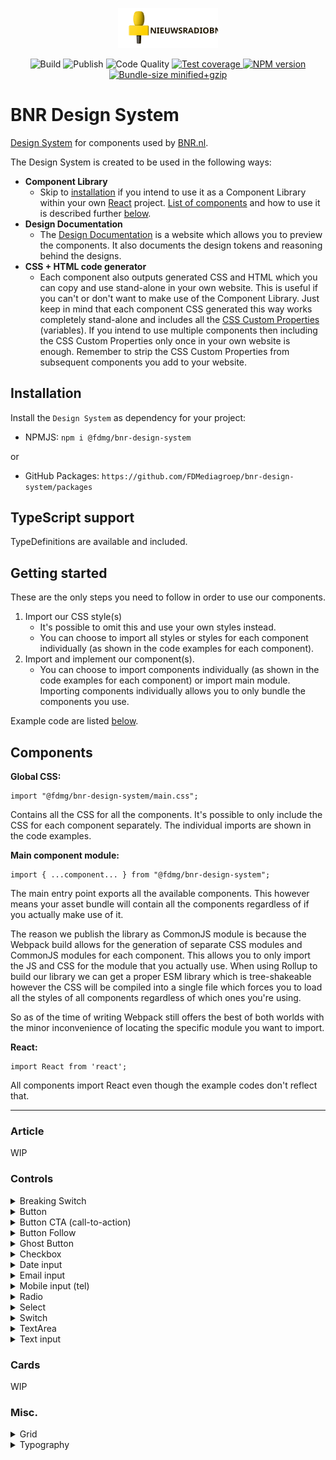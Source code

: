 <p align="center">
    <a href="https://bnr-design-system.vercel.app" target="_BLANK" rel="noopener noreferrer">
        <img width="160" src="https://github.com/FDMediagroep/bnr-design-system/raw/main/public/assets/icons/logo.svg?sanitize=true" alt="BNR Design System">
    </a>
</p>

<p align="center">
    <span>
        <img src="https://github.com/FDMediagroep/bnr-design-system/actions/workflows/build.yml/badge.svg" alt="Build"/>
    </span>
    <span>
        <img src="https://github.com/FDMediagroep/bnr-design-system/actions/workflows/publish.yml/badge.svg" alt="Publish"/>
    </span>
    <span>
        <img src="https://github.com/FDMediagroep/bnr-design-system/actions/workflows/codeql-analysis.yml/badge.svg" alt="Code Quality"/>
    </span>
    <a href="https://coveralls.io/github/FDMediagroep/bnr-design-system?branch=master" target="_blank" rel="noopener noreferrer">
        <img src="https://coveralls.io/repos/github/FDMediagroep/bnr-design-system/badge.svg?branch=master" alt="Test coverage"/>
    </a>
    <a href="https://npmjs.com/package/@fdmg%2Fbnr-design-system" target="_blank" rel="noopener noreferrer">
        <img src="https://img.shields.io/npm/v/@fdmg/bnr-design-system?color=blue" alt="NPM version"/>
    </a>
    <a href="https://bundlephobia.com/result?p=@fdmg/bnr-design-system" target="_blank" rel="noopener noreferrer">
        <img src="https://img.shields.io/bundlephobia/minzip/@fdmg/bnr-design-system" alt="Bundle-size minified+gzip"/>
    </a>
</p>

# BNR Design System

[Design System](https://bnr-design-system.vercel.app) for components used by [BNR.nl](https://bnr.nl).

The Design System is created to be used in the following ways:

-   **Component Library**
    -   Skip to [installation](#installation) if you intend to use it as a Component Library within your own [React](https://reactjs.org/) project. [List of components](#components) and how to use it is described further [below](#components).
-   **Design Documentation**
    -   The [Design Documentation](https://bnr-design-system.vercel.app) is a website which allows you to preview the components. It also documents the design tokens and reasoning behind the designs.
-   **CSS + HTML code generator**
    -   Each component also outputs generated CSS and HTML which you can copy and use stand-alone in your own website. This is useful if you can't or don't want to make use of the Component Library. Just keep in mind that each component CSS generated this way works completely stand-alone and includes all the [CSS Custom Properties](https://developer.mozilla.org/en-US/docs/Web/CSS/Using_CSS_custom_properties) (variables). If you intend to use multiple components then including the CSS Custom Properties only once in your own website is enough. Remember to strip the CSS Custom Properties from subsequent components you add to your website.

## Installation

Install the `Design System` as dependency for your project:

-   NPMJS: `npm i @fdmg/bnr-design-system`

or

-   GitHub Packages: `https://github.com/FDMediagroep/bnr-design-system/packages`

## TypeScript support

TypeDefinitions are available and included.

## Getting started

These are the only steps you need to follow in order to use our components.

1. Import our CSS style(s)
    - It's possible to omit this and use your own styles instead.
    - You can choose to import all styles or styles for each component individually (as shown in the code examples for each component).
1. Import and implement our component(s).
    - You can choose to import components individually (as shown in the code examples for each component) or import main module. Importing components individually allows you to only bundle the components you use.

Example code are listed [below](#components).

## Components

**Global CSS:**

```
import "@fdmg/bnr-design-system/main.css";
```

Contains all the CSS for all the components. It's possible to only include the CSS for each component separately.
The individual imports are shown in the code examples.

**Main component module:**

```
import { ...component... } from "@fdmg/bnr-design-system";
```

The main entry point exports all the available components. This however means your asset bundle will contain all the components regardless of if you actually make use of it.

The reason we publish the library as CommonJS module is because the Webpack build allows for the generation of separate
CSS modules and CommonJS modules for each component. This allows you to only import the JS and CSS for the module that you actually use.
When using Rollup to build our library we can get a proper ESM library which is tree-shakeable however the CSS will be compiled into a single file which forces you to load all the styles of all components regardless of which ones you're using.

So as of the time of writing Webpack still offers the best of both worlds with the minor inconvenience of locating the specific module you want to import.

**React:**

```
import React from 'react';
```

All components import React even though the example codes don't reflect that.

---

### Article

WIP

### Controls

<details>
<summary>Breaking Switch</summary>

[Demo](https://bnr-design-system.vercel.app/input/breaking-switch)

Component CSS:

```
import "@fdmg/bnr-design-system/components/design-tokens/design-tokens.css";
import "@fdmg/bnr-design-system/components/input/BreakingSwitch.css";
```

```
import { BreakingSwitch } from "@fdmg/bnr-design-system/components/input/BreakingSwitch";

interface Props {
    checked?: boolean;
}

function Foo(props: Props) {
    const [checked, setChecked] = useState(props.checked);

    function handleChange(e: React.ChangeEvent<HTMLInputElement>) {
        setChecked(e.currentTarget.checked);
    }

    return (
        <BreakingSwitch
            label="Label of the switch"
            checked={checked}
            onChange={handleChange}
        />
    );
}
```

</details>

<details>
<summary>Button</summary>

[Demo](https://bnr-design-system.vercel.app/button/default)

Component CSS:

```
import "@fdmg/bnr-design-system/components/design-tokens/design-tokens.css";
import "@fdmg/bnr-design-system/components/button/Button.css";
```

```
import { Button } from "@fdmg/bnr-design-system/components/button/Button";

function Foo() {
    function handleClick() {
        console.log('clicked');
    }

    return (
        <Button onClick={handleClick}>Click me!</Button>
    );
}
```

</details>

<details>
<summary>Button CTA (call-to-action)</summary>

[Demo](https://bnr-design-system.vercel.app/button/cta)

Component CSS:

```
import "@fdmg/bnr-design-system/components/design-tokens/design-tokens.css";
import "@fdmg/bnr-design-system/components/button/ButtonCta.css";
```

```
import { ButtonCta } from "@fdmg/bnr-design-system/components/button/ButtonCta";

function Foo() {
    function handleClick() {
        console.log('clicked');
    }

    return (
        <ButtonCta onClick={handleClick}>Click me!</ButtonCta>
    );
}
```

</details>

<details>
<summary>Button Follow</summary>

[Demo](https://bnr-design-system.vercel.app/button/follow)

Component CSS:

```
import "@fdmg/bnr-design-system/components/design-tokens/design-tokens.css";
import "@fdmg/bnr-design-system/components/button/ButtonFollow.css";
```

```
import { useState } from 'react';
import { ButtonFollow } from "@fdmg/bnr-design-system/components/button/ButtonFollow";

function Foo() {
    const [follow, setFollow] = useState(false);
    function handleClick() {
        console.log('clicked');
        setFollow(!follow);
    }

    return (
        <ButtonFollow selected={follow} onClick={handleClick}>Click me!</ButtonFollow>
    );
}
```

</details>

<details>
<summary>Ghost Button</summary>

[Demo](https://bnr-design-system.vercel.app/button/ghost)

Component CSS:

```
import "@fdmg/bnr-design-system/components/design-tokens/design-tokens.css";
import "@fdmg/bnr-design-system/components/button/ButtonGhost.css";
```

```
import { ButtonGhost } from "@fdmg/bnr-design-system/components/button/ButtonGhost";

function Foo() {
    function handleClick() {
        console.log('clicked');
    }

    return (
        <ButtonGhost onClick={handleClick}>Click me!</ButtonGhost>
    );
}
```

</details>

<details>
<summary>Checkbox</summary>

[Demo](https://bnr-design-system.vercel.app/input/checkbox)

Component CSS:

```
import "@fdmg/bnr-design-system/components/design-tokens/design-tokens.css";
import "@fdmg/bnr-design-system/components/input/Checkbox.css";
```

```
import { Checkbox } from "@fdmg/bnr-design-system/components/input/Checkbox";

function Foo() {
    return (
        <Switch
            id="idOfCheckbox"
            label=`Label of the checkbox`
        />
    );
}
```

</details>

<details>
<summary>Date input</summary>

[Demo](https://bnr-design-system.vercel.app/input/dateinput)

Component CSS:

```
import "@fdmg/bnr-design-system/components/design-tokens/design-tokens.css";
import "@fdmg/bnr-design-system/components/input/TextInput.css";
```

```
import { TextInput } from "@fdmg/bnr-design-system/components/input/TextInput";

function Foo() {
    return (
        <TextInput id="demoDateInput" type="date" label="Birthday" />
    );
}
```

</details>

<details>
<summary>Email input</summary>

[Demo](https://bnr-design-system.vercel.app/input/emailinput)

Component CSS:

```
import "@fdmg/bnr-design-system/components/design-tokens/design-tokens.css";
import "@fdmg/bnr-design-system/components/input/TextInput.css";
```

```
import { TextInput, Patterns } from "@fdmg/bnr-design-system/components/input/TextInput";

function Foo() {
    return (
        <TextInput id="demoEmailInput" type="email" label="E-mail" pattern={Patterns.EMAIL} required={true} />
    );
}
```

</details>

<details>
<summary>Mobile input (tel)</summary>

[Demo](https://bnr-design-system.vercel.app/input/mobileinput)

Component CSS:

```
import "@fdmg/bnr-design-system/components/design-tokens/design-tokens.css";
import "@fdmg/bnr-design-system/components/input/TextInput.css";
```

```
import { TextInput, Patterns } from "@fdmg/bnr-design-system/components/input/TextInput";

function Foo() {
    return (
        <TextInput id="demoMobileInput" type="tel" label="E-mail" pattern={Patterns.MOBILE} required={true} />
    );
}
```

</details>

<details>
<summary>Radio</summary>

[Demo](https://bnr-design-system.vercel.app/input/radio)

Component CSS:

```
import "@fdmg/bnr-design-system/components/design-tokens/design-tokens.css";
import "@fdmg/bnr-design-system/components/input/Radio.css";
```

```
import { Radio } from "@fdmg/bnr-design-system/components/input/Radio";

function Foo() {
    return (
        <>
            <Radio
                id="idOfRadio"
                name="groupName"
                label=`Label of the radio button`
                defaultChecked={true}
            />
            <Radio
                id="idOfRadio2"
                name="groupName"
                label=`Label of the radio button`
            />
        </>
    );
}
```

</details>

<details>
<summary>Select</summary>

[Demo](https://bnr-design-system.vercel.app/input/select)

Component CSS:

```
import "@fdmg/bnr-design-system/components/design-tokens/design-tokens.css";
import "@fdmg/bnr-design-system/components/input/Select.css";
```

```
import { Select } from "@fdmg/bnr-design-system/components/input/Select";

function Foo() {
    return (
        <Select
            id="demoSelect"
            label="Aanhef"
            errorMessage="Kies uw aanhef"
            required={true}
            description="Disabled select field"
        >
            <option value="">-- aanhef --</option>
            <option value="dhr">Dhr.</option>
            <option value="mevr">Mevr.</option>
            <option value="mw">Mw.</option>
            <option value="drs">Drs.</option>
            <option value="Prof">Prof.</option>
        </Select>
    );
}
```

</details>

<details>
<summary>Switch</summary>

[Demo](https://bnr-design-system.vercel.app/input/switch)

Component CSS:

```
import "@fdmg/bnr-design-system/components/design-tokens/design-tokens.css";
import "@fdmg/bnr-design-system/components/input/Switch.css";
```

```
import { Switch } from "@fdmg/bnr-design-system/components/input/Switch";

function Foo() {
    return (
        <Switch
            id="idOfSwitch"
            label=`Label of the switch`
        />
    );
}
```

</details>

<details>
<summary>TextArea</summary>

[Demo](https://bnr-design-system.vercel.app/input/textarea)

Component CSS:

```
import "@fdmg/bnr-design-system/components/design-tokens/design-tokens.css";
import "@fdmg/bnr-design-system/components/input/TextArea.css";
```

```
import { TextArea } from "@fdmg/bnr-design-system/components/input/TextArea";

function Foo() {
    return (
        <TextArea id="demoTextArea" label="Biography" required={true} />
    );
}
```

</details>

<details>
<summary>Text input</summary>

[Demo](https://bnr-design-system.vercel.app/input/textinput)

Component CSS:

```
import "@fdmg/bnr-design-system/components/design-tokens/design-tokens.css";
import "@fdmg/bnr-design-system/components/input/TextInput.css";
```

```
import { TextInput } from "@fdmg/bnr-design-system/components/input/TextInput";

function Foo() {
    return (
        <TextInput id="demoTextInput" label="Name" placeholder="Willem Liu" />
    );
}
```

</details>

### Cards

WIP

### Misc.

<details>
<summary>Grid</summary>

The CSS Grid is an external component and can be found here:
[Demo](https://bnr-design-system.vercel.app/grid)
[Source](https://github.com/FDMediagroep/fdmg-css-grid)

</details>

<details>
<summary>Typography</summary>

[Demo](https://bnr-design-system.vercel.app/typography)

Component CSS:

```
import "@fdmg/bnr-design-system/components/design-tokens/design-tokens.css";
```

```
function Foo() {
    return (
        <h1 className="heading serif xs">Heading xs</h1>
        <h1 className="heading serif s">Heading s</h1>
        <h1 className="heading serif m">Heading m</h1>
        <h1 className="heading serif l">Heading l</h1>
        <h1 className="heading serif xl">Heading xl</h1>
        <h1 className="heading serif xxl">Heading xxl</h1>

        <h1 className="heading sans xs">Heading xs</h1>
        <h1 className="heading sans s">Heading s</h1>
        <h1 className="heading sans m">Heading m</h1>
        <h1 className="heading sans l">Heading l</h1>
        <h1 className="heading sans xl">Heading xl</h1>
        <h1 className="heading sans xxl">Heading xxl</h1>

        <p className="body-text serif xs">body-text serif xs</p>
        <p className="body-text serif s">body-text serif s</p>
        <p className="body-text serif m">Reserved</p>
        <p className="body-text serif l">Reserved</p>
        <p className="body-text serif xl">Reserved</p>
        <p className="body-text serif xxl">Reserved</p>

        <p className="body-text serif xs bold">
            body-text serif xs bold
        </p>
        <p className="body-text serif s bold">
            body-text serif s bold
        </p>
        <p className="body-text serif m bold">Reserved</p>
        <p className="body-text serif l bold">Reserved</p>
        <p className="body-text serif xl bold">Reserved</p>
        <p className="body-text serif xxl bold">Reserved</p>

        <p className="body-text sans xs">body-text sans xs</p>
        <p className="body-text sans s">body-text sans s</p>
        <p className="body-text sans m">body-text sans m</p>
        <p className="body-text sans l">Reserved</p>
        <p className="body-text sans xl">Reserved</p>
        <p className="body-text sans xxl">Reserved</p>

        <p className="body-text sans xs bold">
            body-text sans xs bold
        </p>
        <p className="body-text sans s bold">
            body-text sans s bold
        </p>
        <p className="body-text sans m bold">
            body-text sans m bold
        </p>
        <p className="body-text sans l bold">Reserved</p>
        <p className="body-text sans xl bold">Reserved</p>
        <p className="body-text sans xxl bold">Reserved</p>

    );
}
```

</details>
